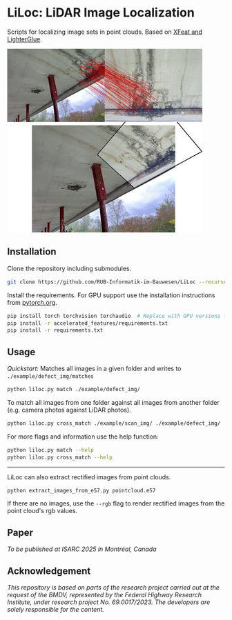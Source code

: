 LiLoc: LiDAR Image Localization
=====

Scripts for localizing image sets in point clouds. Based on [XFeat and LighterGlue](https://github.com/verlab/accelerated_features).

![](figures/defect_match.jpg)

## Installation
Clone the repository including submodules.

```bash
git clone https://github.com/RUB-Informatik-im-Bauwesen/LiLoc --recurse-submodules
```

Install the requirements.
For GPU support use the installation instructions from [pytorch.org](https://pytorch.org/get-started/locally/).

```bash
pip install torch torchvision torchaudio  # Replace with GPU versions from pytorch.org
pip install -r accelerated_features/requirements.txt
pip install -r requirements.txt
```

## Usage

*Quickstart:* Matches all images in a given folder and writes to `./example/defect_img/matches`

```bash
python liloc.py match ./example/defect_img/
```

To match all images from one folder against all images from another folder (e.g. camera photos against LiDAR photos).
```bash
python liloc.py cross_match ./example/scan_img/ ./example/defect_img/
```

For more flags and information use the help function:
```bash
python liloc.py match --help
python liloc.py cross_match --help
```

---

LiLoc can also extract rectified images from point clouds. 
```bash
python extract_images_from_e57.py pointcloud.e57
```
If there are no images, use the `--rgb` flag to render rectified images from the point cloud's rgb values.

## Paper

*To be published at ISARC 2025 in Montréal, Canada*

## Acknowledgement

*This repository is based on parts of the research project carried out at the request of
the BMDV, represented by the Federal Highway Research
Institute, under research project No. 69.0017/2023. The
developers are solely responsible for the content.*
